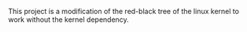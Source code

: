 This project is a modification of the red-black tree of the linux kernel to work without the kernel dependency.
